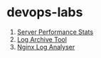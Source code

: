 # devops-labs

1. [Server Performance Stats](https://roadmap.sh/projects/server-stats)
2. [Log Archive Tool](https://roadmap.sh/projects/log-archive-tool)
3. [Nginx Log Analyser](https://roadmap.sh/projects/nginx-log-analyser)

